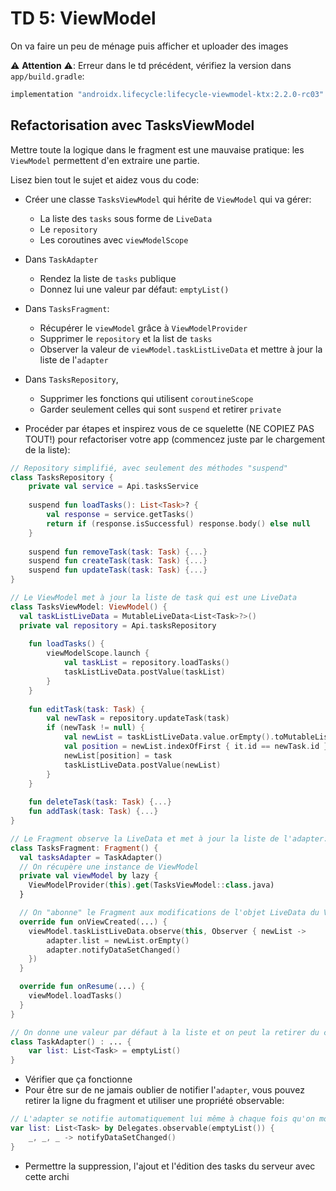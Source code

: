 # TD 5: ViewModel

On va faire un peu de ménage puis afficher et uploader des images

⚠️ **Attention** ⚠️: Erreur dans le td précédent, vérifiez la version dans `app/build.gradle`:

```groovy   
implementation "androidx.lifecycle:lifecycle-viewmodel-ktx:2.2.0-rc03"
```

## Refactorisation avec TasksViewModel

Mettre toute la logique dans le fragment est une mauvaise pratique: les `ViewModel` permettent d'en extraire une partie.

Lisez bien tout le sujet et aidez vous du code:

- Créer une classe `TasksViewModel` qui hérite de `ViewModel` qui va gérer:  
    - La liste des `tasks` sous forme de `LiveData`
    - Le `repository`
    - Les coroutines avec `viewModelScope`

- Dans `TaskAdapter`
    - Rendez la liste de `tasks` publique
    - Donnez lui une valeur par défaut: `emptyList()`

- Dans `TasksFragment`:
    - Récupérer le `viewModel` grâce à `ViewModelProvider`
    - Supprimer le `repository` et la list de `tasks`
    - Observer la valeur de `viewModel.taskListLiveData` et mettre à jour la liste de l'`adapter`

- Dans `TasksRepository`, 
    - Supprimer les fonctions qui utilisent `coroutineScope`
    - Garder seulement celles qui sont `suspend` et retirer `private`

- Procéder par étapes et inspirez vous de ce squelette (NE COPIEZ PAS TOUT!) pour refactoriser votre app (commencez juste par le chargement de la liste):

```kotlin
// Repository simplifié, avec seulement des méthodes "suspend"
class TasksRepository {
    private val service = Api.tasksService
    
    suspend fun loadTasks(): List<Task>? {
        val response = service.getTasks()
        return if (response.isSuccessful) response.body() else null
    }
    
    suspend fun removeTask(task: Task) {...}
    suspend fun createTask(task: Task) {...}
    suspend fun updateTask(task: Task) {...}
}

// Le ViewModel met à jour la liste de task qui est une LiveData 
class TasksViewModel: ViewModel() {
  val taskListLiveData = MutableLiveData<List<Task>?>()
  private val repository = Api.tasksRepository
  
    fun loadTasks() { 
        viewModelScope.launch { 
            val taskList = repository.loadTasks()
            taskListLiveData.postValue(taskList)
        }
    }
    
    fun editTask(task: Task) {
        val newTask = repository.updateTask(task)
        if (newTask != null) {
            val newList = taskListLiveData.value.orEmpty().toMutableList()
            val position = newList.indexOfFirst { it.id == newTask.id }
            newList[position] = task
            taskListLiveData.postValue(newList)
        }
    } 
    
    fun deleteTask(task: Task) {...} 
    fun addTask(task: Task) {...} 
}

// Le Fragment observe la LiveData et met à jour la liste de l'adapter:
class TasksFragment: Fragment() {
  val tasksAdapter = TaskAdapter()
  // On récupère une instance de ViewModel
  private val viewModel by lazy {
    ViewModelProvider(this).get(TasksViewModel::class.java)
  }

  // On "abonne" le Fragment aux modifications de l'objet LiveData du ViewModel
  override fun onViewCreated(...) {
    viewModel.taskListLiveData.observe(this, Observer { newList -> 
        adapter.list = newList.orEmpty()
        adapter.notifyDataSetChanged()
    })
  }

  override fun onResume(...) {
    viewModel.loadTasks()
  }
}

// On donne une valeur par défaut à la liste et on peut la retirer du constructeur:
class TaskAdapter() : ... {
    var list: List<Task> = emptyList()
}

```

- Vérifier que ça fonctionne
- Pour être sur de ne jamais oublier de notifier l'`adapter`, vous pouvez retirer la ligne du fragment et utiliser une propriété observable:

```kotlin
// L'adapter se notifie automatiquement lui même à chaque fois qu'on modifie sa liste:
var list: List<Task> by Delegates.observable(emptyList()) {
    _, _, _ -> notifyDataSetChanged()
}
```
- Permettre la suppression, l'ajout et l'édition des tasks du serveur avec cette archi
